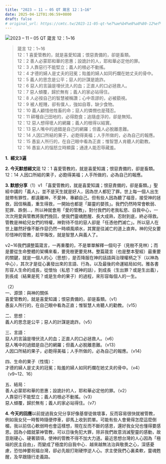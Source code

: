 ```yaml
---
title: "2023 – 11 – 05 QT 箴言 12：1~16"
date: 2025-04-12T01:06:59+0800
draft: false
# original_url: https://cmtc.tw/2023-11-05-qt-%e7%ae%b4%e8%a8%80-12%ef%bc%9a116
---
```


![2023 – 11 – 05 QT 箴言 12：1~16](/images/qt.jpg  "2023 – 11 – 05 QT 箴言 12：1~16")

> 箴言 12：1~16  
> 12：1 喜愛管教的，就是喜愛知識；恨惡責備的，卻是畜類。  
> 12：2 善人必蒙耶和華的恩惠；設詭計的人，耶和華必定他的罪。  
> 12：3 人靠惡行不能堅立；義人的根必不動搖。  
> 12：4 才德的婦人是丈夫的冠冕；貽羞的婦人如同朽爛在她丈夫的骨中。  
> 12：5 義人的思念是公平；惡人的計謀是詭詐。  
> 12：6 惡人的言論是埋伏流人的血；正直人的口必拯救人。  
> 12：7 惡人傾覆，歸於無有；義人的家必站得住。  
> 12：8 人必按自己的智慧被稱讚；心中乖謬的，必被藐視。  
> 12：9 被人輕賤，卻有僕人，強如自尊，缺少食物。  
> 12：10 義人顧惜他牲畜的命；惡人的憐憫也是殘忍。  
> 12：11 耕種自己田地的，必得飽食；追隨虛浮的，卻是無知。  
> 12：12 惡人想得壞人的網羅；義人的根得以結實。  
> 12：13 惡人嘴中的過錯是自己的網羅；但義人必脫離患難。  
> 12：14 人因口所結的果子，必飽得美福；人手所做的，必為自己的報應。  
> 12：15 愚妄人所行的，在自己眼中看為正直；惟智慧人肯聽人的勸教。  
> 12：16 愚妄人的惱怒立時顯露；通達人能忍辱藏羞。

**1.  經文3遍**

**2. 今天默想經文**箴 12：1 喜愛管教的，就是喜愛知識；恨惡責備的，卻是畜類。  
12：14 人因口所結的果子，必飽得美福；人手所做的，必為自己的報應。

**3. 默想分享**（1）v1 「喜愛管教的，就是喜愛知識；恨惡責備的，卻是畜類。」聖經中講的「義人」，並不是天生就是好人，因為世人都犯了罪。世上每一個人出生就帶有罪性，都遠離神，不愛神，專顧自己。但有些人因為聽了福音，接受神的拯救，因信稱義，重生得救，一開始也都是「屬靈的嬰孩」。我們仍然時常會軟弱、犯罪、跌倒…，所以神就會用「愛的管教」，對付我們的老我私慾、自我中心，一次次用愛與管教將我們挽回，使我們靈魂甦醒、長大成熟，忍耐到底，終必得救。管教是神給兒女們的特權，神對待不信的惡人卻是「任憑他們滅亡」。所以惡人在世上雖然好像不斷作惡仍然一時順風順水，其實是往滅亡的道上直奔。神的兒女要珍惜神的管教，趁早悔改，就是智慧人與義人了。

v2~16我們讀整篇箴言，一再重覆的，不是單單解釋一個句子（見樹不見林）；而是要從生命整體的架構來看，要見樹更要見林。整篇箴言（也是整本聖經）最重要的關鍵，就是一個人的心（思想），是否降服在神的話語與治理權柄之下（以神為中心），其次才是從心裏發出來的言語、行為，以及最後的命運結局如何。雅各書形容人生命的成長，從懷怡（私慾？或神的話），到成長（生出罪？或是生出義），到長成（結果是死？或是生命的果子）的過程，來形容每個人的一生。

（2）  
一、源頭：與神的關係  
喜愛管教的，就是喜愛知識；恨惡責備的，卻是畜類。（v1）  
愚妄人所行的，在自己眼中看為正直；惟智慧人肯聽人的勸教。（v15）

二、思想：  
義人的思念是公平；惡人的計謀是詭詐。（v5）

三、言語：  
惡人的言論是埋伏流人的血；正直人的口必拯救人。（v6）  
惡人嘴中的過錯是自己的網羅；但義人必脫離患難。（v13）  
人因口所結的果子，必飽得美福；人手所做的，必為自己的報應。（v14）

四、生命的果子（性情）：  
才德的婦人是丈夫的冠冕；貽羞的婦人如同朽爛在她丈夫的骨中。（v4）  
（v9~12、16）

五、結局：  
善人必蒙耶和華的恩惠；設詭計的人，耶和華必定他的罪。（v2）  
人靠惡行不能堅立；義人的根必不動搖。（v3）  
惡人傾覆，歸於無有；義人的家必站得住。（v7）

**4. 今天的回應**以前提過我女兒分享好像基督徒做壞事，反而容易很快就被管教，例如我女兒一時暫時隨便停車，卻馬上收到罰單。可能有些人會覺得怎麼這麼倒楣，我以前信心軟弱時也會這樣想，現在反而不斷的感恩，還好我女兒也懂得要感恩。因為小錯就蒙神管教，可以日後免犯大罪，除非我們故意消滅聖靈的感動，故意剛硬心、硬著頸項，使神的管教不得不加大力道。最近思想台灣的人心因為「極端的民主自由」，而變成了極度的自我中心．越來越無法治與敬畏之心，深感憂慮，恐怕神要祝福台灣，卻必先敲打剛硬悖逆人心。求主使我們心裏柔軟，靈魂甦醒，及早跟隨行走義路。